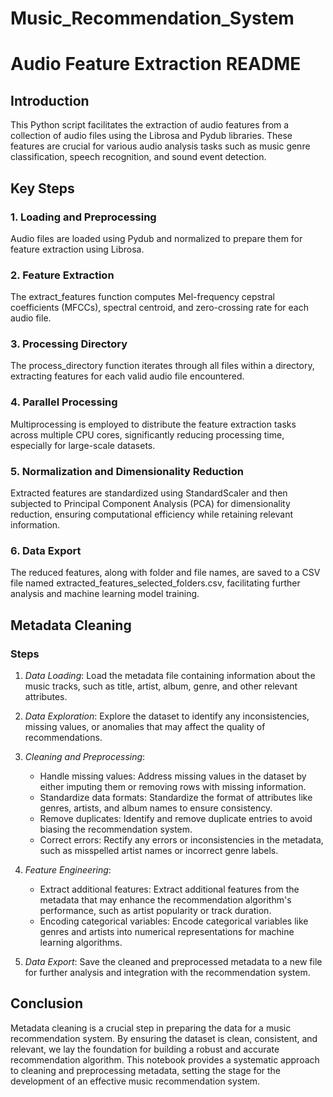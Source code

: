 # Music_Recommendation_System

# Audio Feature Extraction README

## Introduction

This Python script facilitates the extraction of audio features from a collection of audio files using the Librosa and Pydub libraries. These features are crucial for various audio analysis tasks such as music genre classification, speech recognition, and sound event detection.

## Key Steps

### 1. Loading and Preprocessing

Audio files are loaded using Pydub and normalized to prepare them for feature extraction using Librosa.

### 2. Feature Extraction

The extract_features function computes Mel-frequency cepstral coefficients (MFCCs), spectral centroid, and zero-crossing rate for each audio file.

### 3. Processing Directory

The process_directory function iterates through all files within a directory, extracting features for each valid audio file encountered.

### 4. Parallel Processing

Multiprocessing is employed to distribute the feature extraction tasks across multiple CPU cores, significantly reducing processing time, especially for large-scale datasets.

### 5. Normalization and Dimensionality Reduction

Extracted features are standardized using StandardScaler and then subjected to Principal Component Analysis (PCA) for dimensionality reduction, ensuring computational efficiency while retaining relevant information.

### 6. Data Export

The reduced features, along with folder and file names, are saved to a CSV file named extracted_features_selected_folders.csv, facilitating further analysis and machine learning model training.



## Metadata Cleaning

### Steps
1. *Data Loading*: Load the metadata file containing information about the music tracks, such as title, artist, album, genre, and other relevant attributes.

2. *Data Exploration*: Explore the dataset to identify any inconsistencies, missing values, or anomalies that may affect the quality of recommendations.

3. *Cleaning and Preprocessing*:
   - Handle missing values: Address missing values in the dataset by either imputing them or removing rows with missing information.
   - Standardize data formats: Standardize the format of attributes like genres, artists, and album names to ensure consistency.
   - Remove duplicates: Identify and remove duplicate entries to avoid biasing the recommendation system.
   - Correct errors: Rectify any errors or inconsistencies in the metadata, such as misspelled artist names or incorrect genre labels.

4. *Feature Engineering*:
   - Extract additional features: Extract additional features from the metadata that may enhance the recommendation algorithm's performance, such as artist popularity or track duration.
   - Encoding categorical variables: Encode categorical variables like genres and artists into numerical representations for machine learning algorithms.

5. *Data Export*: Save the cleaned and preprocessed metadata to a new file for further analysis and integration with the recommendation system.

## Conclusion
Metadata cleaning is a crucial step in preparing the data for a music recommendation system. By ensuring the dataset is clean, consistent, and relevant, we lay the foundation for building a robust and accurate recommendation algorithm. This notebook provides a systematic approach to cleaning and preprocessing metadata, setting the stage for the development of an effective music recommendation system.


